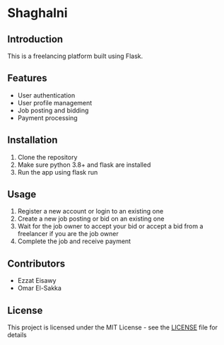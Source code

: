 # Shaghalni

## Introduction
This is a freelancing platform built using Flask.

## Features
- User authentication
- User profile management
- Job posting and bidding
- Payment processing

## Installation
1. Clone the repository
2. Make sure python 3.8+ and flask are installed
3. Run the app using flask run

## Usage
1. Register a new account or login to an existing one
2. Create a new job posting or bid on an existing one
3. Wait for the job owner to accept your bid or accept a bid from a freelancer if you are the job owner
4. Complete the job and receive payment

## Contributors
- Ezzat Eisawy
- Omar El-Sakka

## License
This project is licensed under the MIT License - see the [LICENSE](LICENSE) file for details
